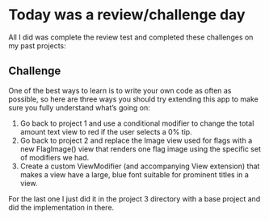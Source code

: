 # Today was a review/challenge day

All I did was complete the review test and completed these challenges on my past projects:

## Challenge
One of the best ways to learn is to write your own code as often as possible, so here are three ways you should try extending this app to make sure you fully understand what’s going on:

1. Go back to project 1 and use a conditional modifier to change the total amount text view to red if the user selects a 0% tip.
2. Go back to project 2 and replace the Image view used for flags with a new FlagImage() view that renders one flag image using the specific set of modifiers we had.
3. Create a custom ViewModifier (and accompanying View extension) that makes a view have a large, blue font suitable for prominent titles in a view.

For the last one I just did it in the project 3 directory with a base project and did the implementation in there.